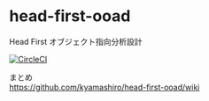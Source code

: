 # head-first-ooad
Head First  オブジェクト指向分析設計  

[![CircleCI](https://circleci.com/gh/kyamashiro/head-first-ooad.svg?style=svg)](https://circleci.com/gh/kyamashiro/head-first-ooad)

まとめ  
https://github.com/kyamashiro/head-first-ooad/wiki
